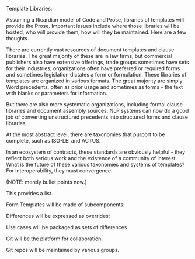 Template Libraries:

Assuming a Ricardian model of Code and Prose, libraries of templates will provide the Prose.  Important issues include where those libraries will be hosted, who will provide them, how will they be maintained.  Here are a few thoughts.

There are currently vast resources of document templates and clause libraries.  The great majority of these are in law firms, but commercial publishers also have extensive offerings, trade groups sometimes have sets for their industries, organizations often have preferred or required forms and sometimes legislation dictates a form or formulation.  These libraries of templates are organized in various formats.  The great majority are simply Word precedents, often as prior usage and sometimes as forms - the text with blanks or parameters for information.

But there are also more systematic organizations, including formal clause libraries and document assembly sources.  NLP systems can now do a good job of converting unstructured precedents into structured forms and clause libraries.

At the most abstract level, there are taxonomies that purport to be complete, such as ISO-LEI and ACTUS.

In an ecosystem of contracts, these standards are obviously helpful - they reflect both serious work and the existence of a community of interest.  What is the future of these various taxonomies and systems of templates?  For interoperability, they must  convergence.

(NOTE: merely bullet points now.)

This provides a list.

Form Templates will be made of subcomponents:

Differences will be expressed as overrides:

Use cases will be packaged as sets of differences

Git will be the platform for collaboration:

Git repos wlll be maintained by various groups.








